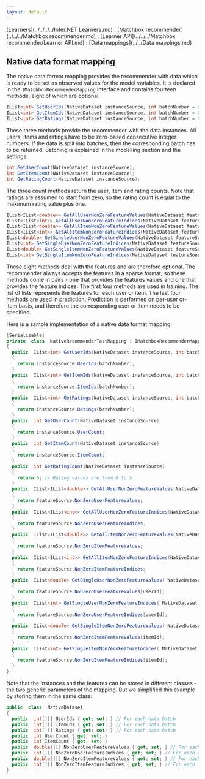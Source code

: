 ```yaml
---
layout: default
---
```

[Learners](../../../../Infer.NET Learners.md) : [Matchbox recommender](../../../Matchbox recommender.md) : [Learner API](../../../Matchbox recommender/Learner API.md) : [Data mappings](../../Data mappings.md)

## Native data format mapping

The native data format mapping provides the recommender with data which is ready to be set as observed values for the model variables. It is declared in the `IMatchboxRecommenderMapping` interface and contains fourteen methods, eight of which are optional.

```csharp
IList<int> GetUserIds(NativeDataset instanceSource, int batchNumber = 0);  
IList<int> GetItemIds(NativeDataset instanceSource, int batchNumber = 0);  
IList<int> GetRatings(NativeDataset instanceSource, int batchNumber = 0);
```

These three methods provide the recommender with the data instances. All users, items and ratings have to be zero-based consecutive integer numbers. If the data is split into batches, then the corresponding batch has to be returned. Batching is explained in the modelling section and the settings.

```csharp
int GetUserCount(NativeDataset instanceSource);  
int GetItemCount(NativeDataset instanceSource);  
int GetRatingCount(NativeDataset instanceSource);
```

The three count methods return the user, item and rating counts. Note that ratings are assumed to start from zero, so the rating count is equal to the maximum rating value plus one.

```csharp
IList<IList<double>> GetAllUserNonZeroFeatureValues(NativeDataset featureSource);  
IList<IList<int>> GetAllUserNonZeroFeatureIndices(NativeDataset featureSource);  
IList<IList<double>> GetAllItemNonZeroFeatureValues(NativeDataset featureSource);  
IList<IList<int>> GetAllItemNonZeroFeatureIndices(NativeDataset featureSource);  
IList<double> GetSingleUserNonZeroFeatureValues(NativeDataset featureSource, int userId);  
IList<int> GetSingleUserNonZeroFeatureIndices(NativeDataset featureSource, int userId);  
IList<double> GetSingleItemNonZeroFeatureValues(NativeDataset featureSource, int itemId);  
IList<int> GetSingleItemNonZeroFeatureIndices(NativeDataset featureSource, int itemId);
```

These eight methods deal with the features and are therefore optional. The recommender always accepts the features in a sparse format, so these methods come in pairs - one that provides the features values and one that provides the feature indices. The first four methods are used in training. The list of lists represents the features for each user or item. The last four methods are used in prediction. Prediction is performed on per-user or- item basis, and therefore the corresponding user or item needs to be specified.

Here is a sample implementation of a native data format mapping:

```csharp
[Serializable]
private  class  NativeRecommenderTestMapping : IMatchboxRecommenderMapping<NativeDataset, NativeDataset>
{
  public  IList<int> GetUserIds(NativeDataset instanceSource, int batchNumber = 0)
  {
    return instanceSource.UserIds[batchNumber];
  }
  public  IList<int> GetItemIds(NativeDataset instanceSource, int batchNumber = 0)
  {
    return instanceSource.ItemIds[batchNumber];
  }
  public  IList<int> GetRatings(NativeDataset instanceSource, int batchNumber = 0)
  {
    return instanceSource.Ratings[batchNumber];
  }
  public  int GetUserCount(NativeDataset instanceSource)
  {
    return instanceSource.UserCount;
  }
  public  int GetItemCount(NativeDataset instanceSource)
  {
    return instanceSource.ItemCount;
  }
  public  int GetRatingCount(NativeDataset instanceSource)
  {
    return 6; // Rating values are from 0 to 5
  }
  public  IList<IList<double>> GetAllUserNonZeroFeatureValues(NativeDataset featureSource)
  {
    return featureSource.NonZeroUserFeatureValues;
  }
  public  IList<IList<int>> GetAllUserNonZeroFeatureIndices(NativeDataset featureSource)
  {
    return featureSource.NonZeroUserFeatureIndices;
  }
  public  IList<IList<double>> GetAllItemNonZeroFeatureValues(NativeDataset featureSource)
  {
    return featureSource.NonZeroItemFeatureValues;
  }
  public  IList<IList<int>> GetAllItemNonZeroFeatureIndices(NativeDataset featureSource)
  {
    return featureSource.NonZeroItemFeatureIndices;
  }
  public  IList<double> GetSingleUserNonZeroFeatureValues( NativeDataset featureSource, int userId)
  {
    return featureSource.NonZeroUserFeatureValues[userId];
  }
  public  IList<int> GetSingleUserNonZeroFeatureIndices( NativeDataset featureSource, int userId)
  {
    return featureSource.NonZeroUserFeatureIndices[userId];
  }
  public  IList<double> GetSingleItemNonZeroFeatureValues( NativeDataset featureSource, int itemId)
  {
    return featureSource.NonZeroItemFeatureValues[itemId];
  }
  public  IList<int> GetSingleItemNonZeroFeatureIndices( NativeDataset featureSource, int itemId)
  {
    return featureSource.NonZeroItemFeatureIndices[itemId];
  }
}
```

Note that the instances and the features can be stored in different classes - the two generic parameters of the mapping. But we simplified this example by storing them in the same class:

```csharp
public  class  NativeDataset
{
  public  int[][] UserIds { get; set; } // For each data batch
  public  int[][] ItemIds { get; set; } // For each data batch
  public  int[][] Ratings { get; set; } // For each data batch
  public  int UserCount { get; set; }
  public  int ItemCount { get; set; }
  public  double[][] NonZeroUserFeatureValues { get; set; } // For each user
  public  int[][] NonZeroUserFeatureIndices { get; set; } // For each user
  public  double[][] NonZeroItemFeatureValues { get; set; } // For each item
  public  int[][] NonZeroItemFeatureIndices { get; set; } // For each item
}
```
